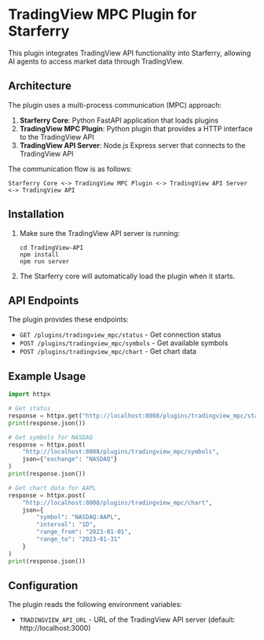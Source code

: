 # TradingView MPC Plugin for Starferry

This plugin integrates TradingView API functionality into Starferry, allowing AI agents to access market data through TradingView.

## Architecture

The plugin uses a multi-process communication (MPC) approach:

1. **Starferry Core**: Python FastAPI application that loads plugins
2. **TradingView MPC Plugin**: Python plugin that provides a HTTP interface to the TradingView API
3. **TradingView API Server**: Node.js Express server that connects to the TradingView API

The communication flow is as follows:
```
Starferry Core <-> TradingView MPC Plugin <-> TradingView API Server <-> TradingView API
```

## Installation

1. Make sure the TradingView API server is running:
   ```
   cd TradingView-API
   npm install
   npm run server
   ```

2. The Starferry core will automatically load the plugin when it starts.

## API Endpoints

The plugin provides these endpoints:

- `GET /plugins/tradingview_mpc/status` - Get connection status
- `POST /plugins/tradingview_mpc/symbols` - Get available symbols
- `POST /plugins/tradingview_mpc/chart` - Get chart data

## Example Usage

```python
import httpx

# Get status
response = httpx.get("http://localhost:8008/plugins/tradingview_mpc/status")
print(response.json())

# Get symbols for NASDAQ
response = httpx.post(
    "http://localhost:8008/plugins/tradingview_mpc/symbols",
    json={"exchange": "NASDAQ"}
)
print(response.json())

# Get chart data for AAPL
response = httpx.post(
    "http://localhost:8008/plugins/tradingview_mpc/chart",
    json={
        "symbol": "NASDAQ:AAPL",
        "interval": "1D",
        "range_from": "2023-01-01",
        "range_to": "2023-01-31"
    }
)
print(response.json())
```

## Configuration

The plugin reads the following environment variables:

- `TRADINGVIEW_API_URL` - URL of the TradingView API server (default: http://localhost:3000) 